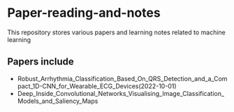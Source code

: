# Paper-reading-and-notes
This repository stores various papers and learning notes related to machine learning



## Papers include

- Robust_Arrhythmia_Classification_Based_On_QRS_Detection_and_a_Compact_1D-CNN_for_Wearable_ECG_Devices(2022-10-01)
- Deep_Inside_Convolutional_Networks_Visualising_Image_Classification_Models_and_Saliency_Maps

